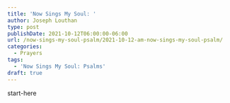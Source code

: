 ```yaml
---
title: 'Now Sings My Soul: '
author: Joseph Louthan
type: post
publishDate: 2021-10-12T06:00:00-06:00
url: /now-sings-my-soul-psalm/2021-10-12-am-now-sings-my-soul-psalm/
categories:
  - Prayers
tags:
  - 'Now Sings My Soul: Psalms'
draft: true
---
```

<div style="font-variant: small-caps;">

</div>
    start-here

